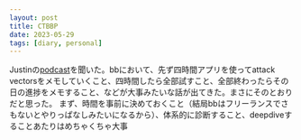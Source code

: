 ```yaml
---
layout: post
title: CTBBP
date: 2023-05-29
tags: [diary, personal]
---
```

Justinの[podcast](https://www.youtube.com/watch?v=gvrZbOQrAgc)を聞いた。bbにおいて、先ず四時間アプリを使ってattack vectorsをメモしていくこと、四時間したら全部試すこと、全部終わったらその日の進捗をメモすること、などが大事みたいな話が出てきた。まさにそのとおりだと思った。
まず、時間を事前に決めておくこと（結局bbはフリーランスでさもないとやりっぱなしみたいになるから）、体系的に診断すること、deepdiveすることあたりはめちゃくちゃ大事